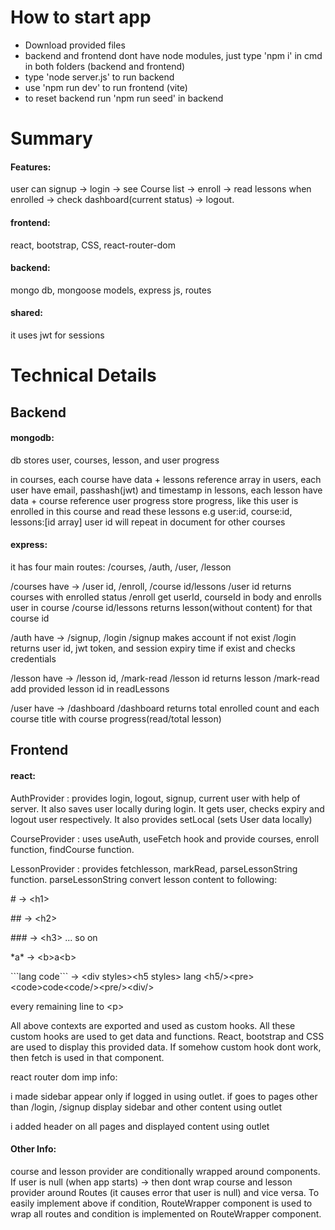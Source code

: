 # How to start app

- Download provided files
- backend and frontend dont have node modules, just type 'npm i' in cmd in both folders (backend and frontend)
- type 'node server.js' to run backend
- use 'npm run dev' to run frontend (vite)
- to reset backend run 'npm run seed' in backend

# Summary

#### Features:
user can signup -> login -> see Course list -> enroll -> read lessons when enrolled -> check dashboard(current status) -> logout.

#### frontend:
react, bootstrap, CSS, react-router-dom

#### backend:
mongo db, mongoose models, express js, routes

#### shared:
it uses jwt for sessions

# Technical Details

## Backend

#### mongodb:
db stores user, courses, lesson, and user progress

in courses, each course have data + lessons reference array
in users, each user have email, passhash(jwt) and timestamp
in lessons, each lesson have data + course reference
user progress store progress, like this user is enrolled in this course and read these lessons
e.g user:id, course:id, lessons:[id array]
user id will repeat in document for other courses

#### express:

it has four main routes: /courses, /auth, /user, /lesson

/courses have -> /user id, /enroll, /course id/lessons
/user id returns courses with enrolled status
/enroll get userId, courseId in body and enrolls user in course
/course id/lessons returns lesson(without content) for that course id

/auth have -> /signup, /login
/signup makes account if not exist
/login returns user id, jwt token, and session expiry time if exist and checks credentials

/lesson have -> /lesson id, /mark-read
/lesson id returns lesson
/mark-read add provided lesson id in readLessons

/user have -> /dashboard
/dashboard returns total enrolled count and each course title with course progress(read/total lesson)

## Frontend

#### react:

AuthProvider : provides login, logout, signup, current user with help of server. It also saves user locally during login. It gets user, checks expiry and logout user respectively. It also provides setLocal (sets User data locally)

CourseProvider : uses useAuth, useFetch hook and provide courses, enroll function, findCourse function.

LessonProvider : provides fetchlesson, markRead, parseLessonString function. parseLessonString convert lesson content to following:

\# -> \<h1>

\#\# -> \<h2>

\#\#\# -> \<h3> ...
so on

\*a\* -> \<b\>a\<b\>

\```lang code\``` -> \<div styles\>\<h5 styles\> lang \<h5/>\<pre>\<code>code\<code/>\<pre/>\<div/>

every remaining line to \<p>

All above contexts are exported and used as custom hooks.
All these custom hooks are used to get data and functions. React, bootstrap and CSS are used to display this provided data. If somehow custom hook dont work, then fetch is used in that component.

react router dom imp info:

i made sidebar appear only if logged in using outlet. if goes to pages other than /login, /signup display sidebar and other content using outlet

i added header on all pages and displayed content using outlet

#### Other Info:

course and lesson provider are conditionally wrapped around components.
If user is null (when app starts) -> then dont wrap course and lesson provider around Routes (it causes error that user is null) and vice versa.
To easily implement above if condition, RouteWrapper component is used to wrap all routes and condition is implemented on RouteWrapper component.
